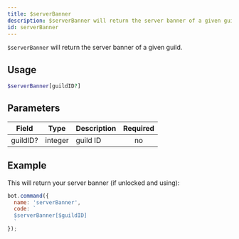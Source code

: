 ```yaml
---
title: $serverBanner 
description: $serverBanner will return the server banner of a given guild.
id: serverBanner
---
```


`$serverBanner` will return the server banner of a given guild.

## Usage

```php
$serverBanner[guildID?]
```

## Parameters 


| Field     | Type    | Description                                        | Required |
|-----------|---------|----------------------------------------------------| :------: |
| guildID?    | integer  | guild ID                             | no      |


## Example

This will return your server banner (if unlocked and using):

```javascript
bot.command({
  name: 'serverBanner',
  code: `
  $serverBanner[$guildID]
  `
});
```
